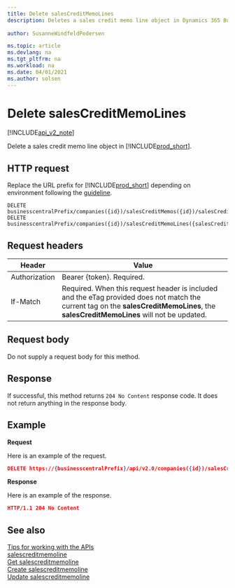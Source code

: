 ```yaml
---
title: Delete salesCreditMemoLines  
description: Deletes a sales credit memo line object in Dynamics 365 Business Central. 
 
author: SusanneWindfeldPedersen

ms.topic: article
ms.devlang: na
ms.tgt_pltfrm: na
ms.workload: na
ms.date: 04/01/2021
ms.author: solsen
---
```


# Delete salesCreditMemoLines

[!INCLUDE[api_v2_note](../../../includes/api_v2_note.md)]

Delete a sales credit memo line object in [!INCLUDE[prod_short](../../../includes/prod_short.md)].

## HTTP request
Replace the URL prefix for [!INCLUDE[prod_short](../../../includes/prod_short.md)] depending on environment following the [guideline](../../v2.0/endpoints-apis-for-dynamics.md).
```
DELETE businesscentralPrefix/companies({id})/salesCreditMemos({id})/salesCreditMemoLines({salesCreditMemoLineId})
DELETE businesscentralPrefix/companies({id})/salesCreditMemoLines({salesCreditMemoLineId})
```

## Request headers

|Header|Value|
|------|-----|
|Authorization  |Bearer {token}. Required. |
|If-Match       |Required. When this request header is included and the eTag provided does not match the current tag on the **salesCreditMemoLines**, the **salesCreditMemoLines** will not be updated. |

## Request body
Do not supply a request body for this method.

## Response
If successful, this method returns ```204 No Content``` response code. It does not return anything in the response body.

## Example

**Request**

Here is an example of the request.

```json
DELETE https://{businesscentralPrefix}/api/v2.0/companies({id})/salesCreditMemos({id})/salesCreditMemoLines({salesCreditMemoLineId})
```

**Response** 

Here is an example of the response. 

```json
HTTP/1.1 204 No Content
```

## See also
[Tips for working with the APIs](../../../developer/devenv-connect-apps-tips.md)    
[salescreditmemoline](../resources/dynamics_salescreditmemoline.md)    
[Get salescreditmemoline](dynamics_salescreditmemoline_Get.md)    
[Create salescreditmemoline](dynamics_salescreditmemoline_Create.md)    
[Update salescreditmemoline](dynamics_salescreditmemoline_Update.md)    
